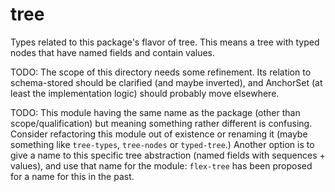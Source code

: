 # tree

Types related to this package's flavor of tree.
This means a tree with typed nodes that have named fields and contain values.

TODO:
The scope of this directory needs some refinement.
Its relation to schema-stored should be clarified (and maybe inverted),
and AnchorSet (at least the implementation logic) should probably move elsewhere.

TODO:
This module having the same name as the package (other than scope/qualification) but meaning something rather different is confusing.
Consider refactoring this module out of existence or renaming it (maybe something like `tree-types`, `tree-nodes` or `typed-tree`.)
Another option is to give a name to this specific tree abstraction (named fields with sequences + values), and use that name for the module:
`flex-tree` has been proposed for a name for this in the past.
